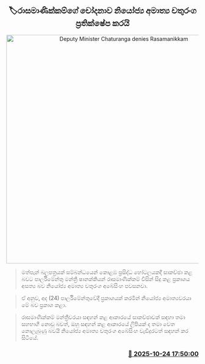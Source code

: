 <p align='center'><b><h2 align='center' title='Deputy Minister Chaturanga denies Rasamanikkam's allegations'>🏷රාසමාණික්කම්ගේ චෝදනාව නියෝජ්‍ය අමාත්‍ය චතුරංග ප්‍රතික්ෂේප කරයි</h2></b></p>
<p align='center'><img src='https://helakuru.sgp1.cdn.digitaloceanspaces.com/esana/images/lib/chathuranga-abeysinhe-parliment.jpg' width='600' alt='Deputy Minister Chaturanga denies Rasamanikkam's allegations'></p>

> මත්පැන් බලපත්‍රයක් සම්බන්ධයෙන් කොළඹ ප්‍රසිද්ධ හෝටලයකදී සාකච්ඡා කළ බවට පාර්ලිමේන්තු මන්ත්‍රී ෂානක්කියන් රාසමාණික්කම් විසින් සිදු කළ ප්‍රකාශය අසත්‍ය බව නියෝජ්‍ය අමාත්‍ය චතුරංග අබේසිංහ පවසනවා.

> ඒ අනුව, අද (24) පාර්ලිමේන්තුවේදී ප්‍රකාශයක් කරමින් නියෝජ්‍ය අමාත්‍යවරයා මේ බව ප්‍රකාශ කළා.

> රාසමාණික්කම් මන්ත්‍රීවරයා සඳහන් කළ ආකාරයේ සාකච්ඡාවක් සඳහා තමා සහභාගී නොවූ බවත්, ඔහු සඳහන් කළ ආකාරයේ ලිපියක් ද තමා වෙත නොලැබුණු බවයි නියෝජ්‍ය අමාත්‍ය චතුරංග අබේසිංහ වැඩිදුරටත් සඳහන් කර සිටියේ.



<h3 align='right'><a href='https://www.helakuru.lk/esana/p/114775/'>📅 2025-10-24 17:50:00</a></h3>
